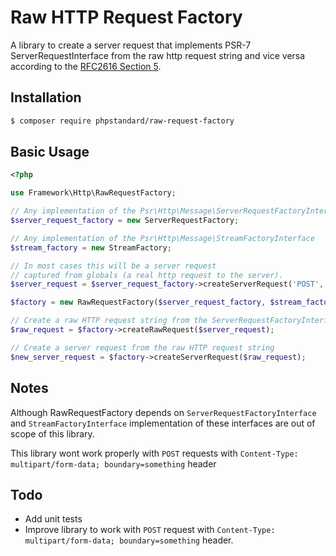 # Raw HTTP Request Factory

A library to create a server request that implements PSR-7 ServerRequestInterface from the raw http request string and vice versa according to the [RFC2616 Section 5](https://www.w3.org/Protocols/RFC/rfc2616-sec5.html).

## Installation

```bash
$ composer require phpstandard/raw-request-factory
```

## Basic Usage

```php
<?php

use Framework\Http\RawRequestFactory;

// Any implementation of the Psr\Http\Message\ServerRequestFactoryInterface
$server_request_factory = new ServerRequestFactory;

// Any implementation of the Psr\Http\Message\StreamFactoryInterface
$stream_factory = new StreamFactory;

// In most cases this will be a server request
// captured from globals (a real http request to the server).
$server_request = $server_request_factory->createServerRequest('POST', 'https://example.com');

$factory = new RawRequestFactory($server_request_factory, $stream_factory);

// Create a raw HTTP request string from the ServerRequestFactoryInterface implementation
$raw_request = $factory->createRawRequest($server_request);

// Create a server request from the raw HTTP request string
$new_server_request = $factory->createServerRequest($raw_request);
```

## Notes

Although RawRequestFactory depends on `ServerRequestFactoryInterface` and `StreamFactoryInterface` implementation of these interfaces are out of scope of this library.

This library wont work properly with `POST` requests with `Content-Type: multipart/form-data; boundary=something` header

## Todo

- Add unit tests
- Improve library to work with `POST` request with `Content-Type: multipart/form-data; boundary=something` header.
